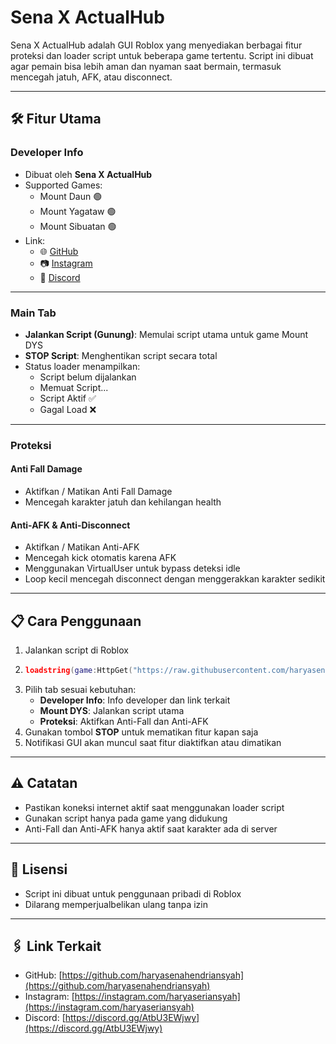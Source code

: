 # Sena X ActualHub

Sena X ActualHub adalah GUI Roblox yang menyediakan berbagai fitur proteksi dan loader script untuk beberapa game tertentu. Script ini dibuat agar pemain bisa lebih aman dan nyaman saat bermain, termasuk mencegah jatuh, AFK, atau disconnect.

---

## 🛠️ Fitur Utama

### Developer Info
- Dibuat oleh **Sena X ActualHub**
- Supported Games:
  - Mount Daun 🟢
  - Mount Yagataw 🟢
  - Mount Sibuatan 🟢
- Link:
  - 🌐 [GitHub](https://github.com/haryasenahendriansyah)
  - 📷 [Instagram](https://instagram.com/haryaseriansyah)
  - 💬 [Discord](https://discord.gg/AtbU3EWjwy)

---

### Main Tab
- **Jalankan Script (Gunung)**: Memulai script utama untuk game Mount DYS
- **STOP Script**: Menghentikan script secara total
- Status loader menampilkan:
  - Script belum dijalankan
  - Memuat Script...
  - Script Aktif ✅
  - Gagal Load ❌

---

### Proteksi
#### Anti Fall Damage
- Aktifkan / Matikan Anti Fall Damage
- Mencegah karakter jatuh dan kehilangan health

#### Anti-AFK & Anti-Disconnect
- Aktifkan / Matikan Anti-AFK
- Mencegah kick otomatis karena AFK
- Menggunakan VirtualUser untuk bypass deteksi idle
- Loop kecil mencegah disconnect dengan menggerakkan karakter sedikit

---

## 📋 Cara Penggunaan
1. Jalankan script di Roblox
2. ```lua
   loadstring(game:HttpGet("https://raw.githubusercontent.com/haryasenahendriansyah/ScriptV2/refs/heads/main/SenaXActualHubV2"))()```
3. Pilih tab sesuai kebutuhan:
   - **Developer Info**: Info developer dan link terkait
   - **Mount DYS**: Jalankan script utama
   - **Proteksi**: Aktifkan Anti-Fall dan Anti-AFK
4. Gunakan tombol **STOP** untuk mematikan fitur kapan saja
5. Notifikasi GUI akan muncul saat fitur diaktifkan atau dimatikan

---

## ⚠️ Catatan
- Pastikan koneksi internet aktif saat menggunakan loader script
- Gunakan script hanya pada game yang didukung
- Anti-Fall dan Anti-AFK hanya aktif saat karakter ada di server

---

## 📌 Lisensi
- Script ini dibuat untuk penggunaan pribadi di Roblox
- Dilarang memperjualbelikan ulang tanpa izin

---

## 🖇️ Link Terkait
- GitHub: [https://github.com/haryasenahendriansyah](https://github.com/haryasenahendriansyah)
- Instagram: [https://instagram.com/haryaseriansyah](https://instagram.com/haryaseriansyah)
- Discord: [https://discord.gg/AtbU3EWjwy](https://discord.gg/AtbU3EWjwy)
